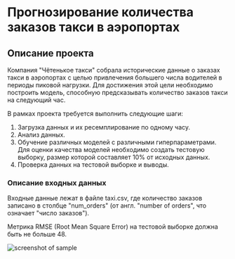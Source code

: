 Прогнозирование количества заказов такси в аэропортах
==========================================
Описание проекта
------------------------------------------
Компания "Чётенькое такси" собрала исторические данные о заказах такси в аэропортах с целью привлечения большего числа водителей в периоды пиковой нагрузки. Для достижения этой цели необходимо построить модель, способную предсказывать количество заказов такси на следующий час.

В рамках проекта требуется выполнить следующие шаги:

1. Загрузка данных и их ресемплирование по одному часу.
2. Анализ данных.
3. Обучение различных моделей с различными гиперпараметрами. Для оценки качества моделей необходимо создать тестовую выборку, размер которой составляет 10% от исходных данных.
4. Проверка данных на тестовой выборке и выводы.

### Описание входных данных

Входные данные лежат в файле taxi.csv, где количество заказов записано в столбце "num_orders" (от англ. "number of orders", что означает "число заказов").

Метрика RMSE (Root Mean Square Error) на тестовой выборке должна быть не больше 48.

![screenshot of sample](https://avatars.mds.yandex.net/get-yablogs/51778/file_1528973462611/orig)
